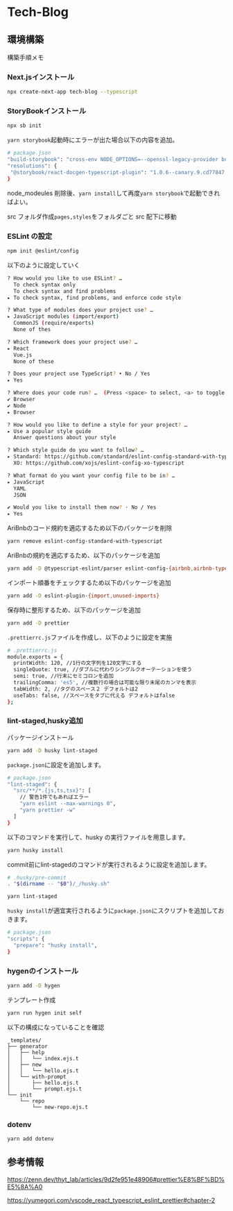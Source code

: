 # Tech-Blog

## 環境構築

構築手順メモ

### Next.jsインストール

```sh
npx create-next-app tech-blog --typescript
```

### StoryBookインストール

```sh
npx sb init
```

`yarn storybook`起動時にエラーが出た場合以下の内容を追加。

```sh
# package.json
"build-storybook": "cross-env NODE_OPTIONS=--openssl-legacy-provider build-storybook"
"resolutions": {
 "@storybook/react-docgen-typescript-plugin": "1.0.6--canary.9.cd77847.0"
}
```

node_modeules 削除後、`yarn install`して再度`yarn storybook`で起動できればよい。

src フォルダ作成`pages,styles`をフォルダごと src 配下に移動

### ESLint の設定

```sh
npm init @eslint/config
```

以下のように設定していく

```sh
? How would you like to use ESLint? …
  To check syntax only
  To check syntax and find problems
▸ To check syntax, find problems, and enforce code style

? What type of modules does your project use? …
▸ JavaScript modules (import/export)
  CommonJS (require/exports)
  None of thes

? Which framework does your project use? …
▸ React
  Vue.js
  None of these

? Does your project use TypeScript? ‣ No / Yes
▸ Yes

? Where does your code run? …  (Press <space> to select, <a> to toggle all, <i> to invert selection)
✔ Browser
✔ Node
▸ Browser

? How would you like to define a style for your project? …
▸ Use a popular style guide
  Answer questions about your style

? Which style guide do you want to follow? …
▸ Standard: https://github.com/standard/eslint-config-standard-with-typescript
  XO: https://github.com/xojs/eslint-config-xo-typescript

? What format do you want your config file to be in? …
▸ JavaScript
  YAML
  JSON

✔ Would you like to install them now? · No / Yes
▸ Yes
```

AriBnbのコード規約を適応するため以下のパッケージを削除

```sh
yarn remove eslint-config-standard-with-typescript
```

AriBnbの規約を適応するため、以下のパッケージを追加

```sh
yarn add -D @typescript-eslint/parser eslint-config-{airbnb,airbnb-typescript,prettier} eslint-plugin-{react-hooks,jsx-a11y}
```

インポート順番をチェックするため以下のパッケージを追加

```sh
yarn add -D eslint-plugin-{import,unused-imports}
```

保存時に整形するため、以下のパッケージを追加

```sh
yarn add -D prettier
```

`.prettierrc.js`ファイルを作成し、以下のように設定を実施

```sh
# .prettierrc.js
module.exports = {
  printWidth: 120, //1行の文字列を120文字にする
  singleQuote: true, //ダブルに代わりシングルクオーテーションを使う
  semi: true, //行末にセミコロンを追加
  trailingComma: 'es5', //複数行の場合は可能な限り末尾のカンマを表示
  tabWidth: 2, //タグのスペース２ デフォルトは2
  useTabs: false, //スペースをタブに代える デフォルトはfalse
};
```

### lint-staged,husky追加

パッケージインストール

```sh
yarn add -D husky lint-staged
```

`package.json`に設定を追加します。

```sh
# package.json
"lint-staged": {
  "src/**/*.{js,ts,tsx}": [
    // 警告1件でもあればエラー
    "yarn eslint --max-warnings 0",
    "yarn prettier -w"
  ]
}
```

以下のコマンドを実行して、husky の実行ファイルを用意します。

```sh
yarn husky install
```

commit前にlint-stagedのコマンドが実行されるように設定を追加します。

```sh
# .husky/pre-commit
. "$(dirname -- "$0")/_/husky.sh"

yarn lint-staged
```

`husky install`が適宜実行されるように`package.json`にスクリプトを追加しておきます。

```sh
# package.json
"scripts": {
  "prepare": "husky install",    
}
```

### hygenのインストール

```sh
yarn add -D hygen
```

テンプレート作成

```sh
yarn run hygen init self
```

以下の構成になっていることを確認

```
_templates/
├── generator
│   ├── help
│   │   └── index.ejs.t
│   ├── new
│   │   └── hello.ejs.t
│   └── with-prompt
│       ├── hello.ejs.t
│       └── prompt.ejs.t
└── init
    └── repo
        └── new-repo.ejs.t

```

### dotenv

```sh
yarn add dotenv
```

## 参考情報

https://zenn.dev/thyt_lab/articles/9d2fe951e48906#prettier%E8%BF%BD%E5%8A%A0

https://yumegori.com/vscode_react_typescript_eslint_prettier#chapter-2

